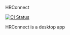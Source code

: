 HRConnect

[![CI Status](https://github.com/se-edu/addressbook-level3/workflows/Java%20CI/badge.svg)](https://github.com/AY2122S2-CS2103T-W11-2/tp/actions)

HRConnect is a desktop app <placeholder>

